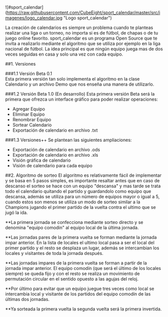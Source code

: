 ![#sport_calendar] (https://raw.githubusercontent.com/CubeEight/sport_calendar/master/src/imagenes/logo_calendar.jpg "Logo sport_calendar")

La creación de calendarios es siempre un problema cuando te planteas realizar una liga o un torneo, no importa si es de fútbol, de chapas o de tu juego online favorito. sport_calendar es un programa Open Source que te invita a realizarlo mediante el algoritmo que se utiliza por ejemplo en la liga nacional de fútbol. La idea principal es que ningún equipo juega mas de dos veces seguidas en casa y solo una vez con cada equipo.

##1. Versiones

###1.1 Versión Beta 0.1  
Esta primera versión tan solo implementa el algoritmo en la clase Calendario y un archivo Demo que nos enseña una manera de utilizarlo.

###1.2 Versión Beta 1.0 (En desarrollo) 
Esta primera versión Beta será la primera que ofrezca un interface gráfico para poder realizar operaciones:
* Agregar Equipo
* Eliminar Equipo
* Renombrar Equipo
* Sortear Calendario
* Exportación de calendario en archivo .txt

###1.3 Versiones++ 
Se plantean las siguientes ampliaciones: 
* Exportación de calendario en archivo .ods
* Exportación de calendario en archivo .xls
* Visión gráfica de calendario
* Visión de calendario para cada equipo

##2. Algoritmo de sorteo
El algoritmo es relativamente fácil de implementar y se basa en 5 pasos simples, es importante resaltar antes que en caso de descanso el sorteo se hace con un equipo "descansa" y mas tarde se trata todo el calendario quitando el partido y guardandolo como equipo que descansa, además se utiliza para un número de equipos mayor o igual a 5, cuando estos son menos se utiliza un modo de sorteo similar a la Champions jugando el primer partido de la vuelta contra el ultimo que se jugó la ida.

**La primera jornada se confecciona mediante sorteo directo y se denomina "equipo comodin" al equipo local de la última jornada.

**Las jornadas pares de la primera vuelta se forman mediante la jornada impar anterior. En la lista de locales el ultimo local pasa a ser el local del primer partido y el resto se desplaza un lugar, además se intercambian los locales y visitantes de toda la jornada después.

**Las jornadas impares de la primera vuelta se forman a partir de la jornada impar anterior. El equipo comodín (que será el último de los locales siempre) se queda fijo y con el resto se realiza un movimiento de permutación circular en el sentido opuesto a las agujas del reloj.

**Por último para evitar que un equipo juegue tres veces como local se intercambia local y visitante de los partidos del equipo comodín de las últimas dos jornadas.

**Ya sorteada la primera vuelta la segunda vuelta será la primera invertida.
